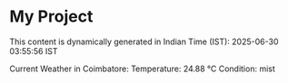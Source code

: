 # My Project

This content is dynamically generated in Indian Time (IST): 2025-06-30 03:55:56 IST


Current Weather in Coimbatore:
Temperature: 24.88 °C
Condition: mist
